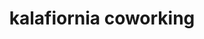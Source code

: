 ---
layout: post
title: kalafiornia coworking
city: krakow
country: poland
continent: europe
ig_handle: kalafiornia_coworking_offices
tags: 
location_type: coworking
location_embed: <iframe src="https://www.google.com/maps/embed?pb=!1m18!1m12!1m3!1d11173.494826842578!2d19.92835209094635!3d50.05753988000147!2m3!1f0!2f0!3f0!3m2!1i1024!2i768!4f13.1!3m3!1m2!1s0x47165b1498d722a9%3A0x846c65a2888f191f!2sKalafiornia%20-%20Biura%20Serwisowane%20i%20Coworking!5e0!3m2!1sde!2sde!4v1696321380998!5m2!1sde!2sde" width="600" height="450" style="border:0;" allowfullscreen="" loading="lazy" referrerpolicy="no-referrer-when-downgrade"></iframe>
speed_embed: 
contributor_gh_username: 
contributor_ig_handle: 
---